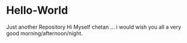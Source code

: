 # Hello-World
Just another Repository
Hi Myself chetan ... i would wish you all a very good morning/afternoon/night.
